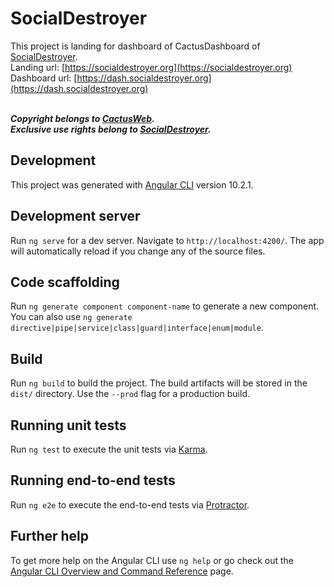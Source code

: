 # SocialDestroyer

This project is landing for dashboard of CactusDashboard of [SocialDestroyer](https://vk.com/sd_aio). <br />
Landing url: [https://socialdestroyer.org](https://socialdestroyer.org) <br />
Dashboard url: [https://dash.socialdestroyer.org](https://dash.socialdestroyer.org) <br /> <br />

***Copyright belongs to [CactusWeb](https://manager.cactusweb.io).*** <br />
***Exclusive use rights belong to [SocialDestroyer](https://socialdestroyer.org).***

## Development

This project was generated with [Angular CLI](https://github.com/angular/angular-cli) version 10.2.1. 

## Development server

Run `ng serve` for a dev server. Navigate to `http://localhost:4200/`. The app will automatically reload if you change any of the source files.

## Code scaffolding

Run `ng generate component component-name` to generate a new component. You can also use `ng generate directive|pipe|service|class|guard|interface|enum|module`.

## Build

Run `ng build` to build the project. The build artifacts will be stored in the `dist/` directory. Use the `--prod` flag for a production build.

## Running unit tests

Run `ng test` to execute the unit tests via [Karma](https://karma-runner.github.io).

## Running end-to-end tests

Run `ng e2e` to execute the end-to-end tests via [Protractor](http://www.protractortest.org/).

## Further help

To get more help on the Angular CLI use `ng help` or go check out the [Angular CLI Overview and Command Reference](https://angular.io/cli) page.
